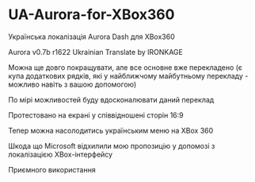 # UA-Aurora-for-XBox360
Українська локалізація Aurora Dash для XBox360

Aurora v0.7b r1622 Ukrainian Translate by IRONKAGE

Можна ще довго покращувати, але все основне вже перекладено (є купа додаткових рядків, які у найближчому майбутньому перекладу - можливо навіть з вашою допомогою)

По мірі можливостей буду вдосконалювати даний переклад

Протестовано на екрані у співвідношені сторін 16:9

Тепер можна насолодитись українським меню на XBox 360 

Шкода що Microsoft відхилили мою пропозицію у допомозі з локалізацією XBox-інтерфейсу

Приємного використання
